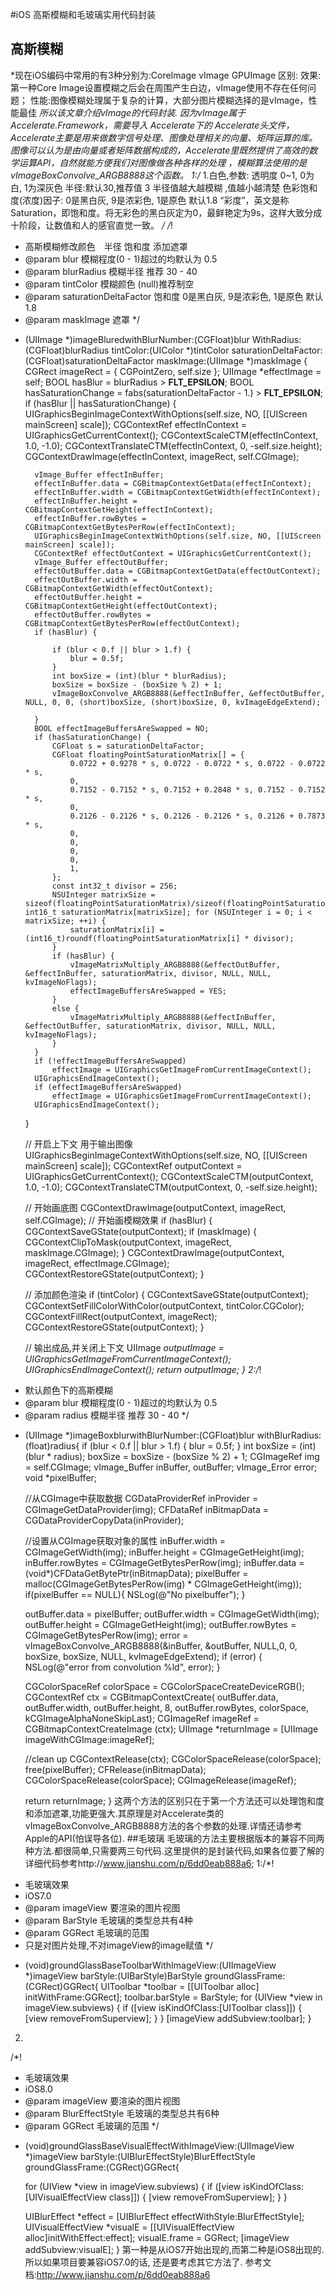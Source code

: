 #iOS 高斯模糊和毛玻璃实用代码封装
## 高斯模糊
*现在iOS编码中常用的有3种分别为:CoreImage vImage GPUImage
区别:
效果:第一种Core Image设置模糊之后会在周围产生白边，vImage使用不存在任何问题；
性能:图像模糊处理属于复杂的计算，大部分图片模糊选择的是vImage，性能最佳
*所以该文章介绍vImage的代码封装.
因为vImage属于Accelerate.Framework，需要导入 Accelerate下的 Accelerate头文件， Accelerate主要是用来做数字信号处理、图像处理相关的向量、矩阵运算的库。图像可以认为是由向量或者矩阵数据构成的，Accelerate里既然提供了高效的数学运算API，自然就能方便我们对图像做各种各样的处理 ，模糊算法使用的是vImageBoxConvolve_ARGB8888这个函数。
1:/*
 1.白色,参数:
 透明度 0~1,  0为白,   1为深灰色
 半径:默认30,推荐值 3   半径值越大越模糊 ,值越小越清楚
 色彩饱和度(浓度)因子:  0是黑白灰, 9是浓彩色, 1是原色  默认1.8
 “彩度”，英文是称Saturation，即饱和度。将无彩色的黑白灰定为0，最鲜艳定为9s，这样大致分成十阶段，让数值和人的感官直觉一致。
 */
/*!
 
 *  高斯模糊修改颜色　半径 饱和度 添加遮罩
 *  @param blur                     模糊程度(0 - 1)超过的均默认为 0.5
 *  @param blurRadius               模糊半径 推荐 30 - 40
 *  @param tintColor                模糊颜色 (null)推荐制空
 *  @param saturationDeltaFactor    饱和度 0是黑白灰, 9是浓彩色, 1是原色  默认1.8
 *  @param maskImage                遮罩
 */
- (UIImage *)imageBluredwithBlurNumber:(CGFloat)blur WithRadius:(CGFloat)blurRadius  tintColor:(UIColor *)tintColor saturationDeltaFactor:(CGFloat)saturationDeltaFactor maskImage:(UIImage *)maskImage {
    CGRect imageRect = {
        CGPointZero, self.size
    };
    UIImage *effectImage = self;
    BOOL hasBlur = blurRadius > __FLT_EPSILON__;
    BOOL hasSaturationChange = fabs(saturationDeltaFactor - 1.) > __FLT_EPSILON__;
    if (hasBlur || hasSaturationChange) {
        UIGraphicsBeginImageContextWithOptions(self.size, NO, [[UIScreen mainScreen] scale]);
        CGContextRef effectInContext = UIGraphicsGetCurrentContext();
        CGContextScaleCTM(effectInContext, 1.0, -1.0);
        CGContextTranslateCTM(effectInContext, 0, -self.size.height);
        CGContextDrawImage(effectInContext, imageRect, self.CGImage);
        
        vImage_Buffer effectInBuffer;
        effectInBuffer.data = CGBitmapContextGetData(effectInContext);
        effectInBuffer.width = CGBitmapContextGetWidth(effectInContext);
        effectInBuffer.height = CGBitmapContextGetHeight(effectInContext);
        effectInBuffer.rowBytes = CGBitmapContextGetBytesPerRow(effectInContext);
        UIGraphicsBeginImageContextWithOptions(self.size, NO, [[UIScreen mainScreen] scale]);
        CGContextRef effectOutContext = UIGraphicsGetCurrentContext();
        vImage_Buffer effectOutBuffer;
        effectOutBuffer.data = CGBitmapContextGetData(effectOutContext);
        effectOutBuffer.width = CGBitmapContextGetWidth(effectOutContext);
        effectOutBuffer.height = CGBitmapContextGetHeight(effectOutContext);
        effectOutBuffer.rowBytes = CGBitmapContextGetBytesPerRow(effectOutContext);
        if (hasBlur) {
            
            if (blur < 0.f || blur > 1.f) {
                blur = 0.5f;
            }
            int boxSize = (int)(blur * blurRadius);
            boxSize = boxSize - (boxSize % 2) + 1;
            vImageBoxConvolve_ARGB8888(&effectInBuffer, &effectOutBuffer, NULL, 0, 0, (short)boxSize, (short)boxSize, 0, kvImageEdgeExtend);

        }
        BOOL effectImageBuffersAreSwapped = NO;
        if (hasSaturationChange) {
            CGFloat s = saturationDeltaFactor;
            CGFloat floatingPointSaturationMatrix[] = {
                0.0722 + 0.9278 * s, 0.0722 - 0.0722 * s, 0.0722 - 0.0722 * s,
                0,
                0.7152 - 0.7152 * s, 0.7152 + 0.2848 * s, 0.7152 - 0.7152 * s,
                0,
                0.2126 - 0.2126 * s, 0.2126 - 0.2126 * s, 0.2126 + 0.7873 * s,
                0,
                0,
                0,
                0,
                1,
            };
            const int32_t divisor = 256;
            NSUInteger matrixSize = sizeof(floatingPointSaturationMatrix)/sizeof(floatingPointSaturationMatrix[0]); int16_t saturationMatrix[matrixSize]; for (NSUInteger i = 0; i < matrixSize; ++i) {
                saturationMatrix[i] = (int16_t)roundf(floatingPointSaturationMatrix[i] * divisor);
            }
            if (hasBlur) {
                vImageMatrixMultiply_ARGB8888(&effectOutBuffer, &effectInBuffer, saturationMatrix, divisor, NULL, NULL, kvImageNoFlags);
                effectImageBuffersAreSwapped = YES;
            }
            else {
                vImageMatrixMultiply_ARGB8888(&effectInBuffer, &effectOutBuffer, saturationMatrix, divisor, NULL, NULL, kvImageNoFlags);
            }
        }
        if (!effectImageBuffersAreSwapped)
            effectImage = UIGraphicsGetImageFromCurrentImageContext();
        UIGraphicsEndImageContext();
        if (effectImageBuffersAreSwapped)
            effectImage = UIGraphicsGetImageFromCurrentImageContext();
        UIGraphicsEndImageContext();
    }
    
    // 开启上下文 用于输出图像
    UIGraphicsBeginImageContextWithOptions(self.size, NO, [[UIScreen mainScreen] scale]);
    CGContextRef outputContext = UIGraphicsGetCurrentContext();
    CGContextScaleCTM(outputContext, 1.0, -1.0);
    CGContextTranslateCTM(outputContext, 0, -self.size.height);
    
    // 开始画底图 CGContextDrawImage(outputContext, imageRect, self.CGImage);
    // 开始画模糊效果
    if (hasBlur)
    {
        CGContextSaveGState(outputContext);
        if (maskImage)
        {
            CGContextClipToMask(outputContext, imageRect, maskImage.CGImage);
        }
        CGContextDrawImage(outputContext, imageRect, effectImage.CGImage);
        CGContextRestoreGState(outputContext);
    }
    
    // 添加颜色渲染
    if (tintColor)
    {
        CGContextSaveGState(outputContext);
        CGContextSetFillColorWithColor(outputContext, tintColor.CGColor);
        CGContextFillRect(outputContext, imageRect);
        CGContextRestoreGState(outputContext);
    }
    
    // 输出成品,并关闭上下文
    UIImage *outputImage = UIGraphicsGetImageFromCurrentImageContext();
    UIGraphicsEndImageContext();
    return outputImage;
}
2:/*!
 *  默认颜色下的高斯模糊
 *  @param blur    模糊程度(0 - 1)超过的均默认为 0.5
 *  @param radius    模糊半径 推荐 30 - 40
 */
- (UIImage *)imageBoxblurwithBlurNumber:(CGFloat)blur withBlurRadius:(float)radius{
    if (blur < 0.f || blur > 1.f) {
        blur = 0.5f;
    }
    int boxSize = (int)(blur * radius);
    boxSize = boxSize - (boxSize % 2) + 1;
    CGImageRef img = self.CGImage;
    vImage_Buffer inBuffer, outBuffer;
    vImage_Error error;
    void *pixelBuffer;
    
    //从CGImage中获取数据
    CGDataProviderRef inProvider = CGImageGetDataProvider(img);
    CFDataRef inBitmapData = CGDataProviderCopyData(inProvider);
    
    //设置从CGImage获取对象的属性
    inBuffer.width = CGImageGetWidth(img);
    inBuffer.height = CGImageGetHeight(img);
    inBuffer.rowBytes = CGImageGetBytesPerRow(img);
    inBuffer.data = (void*)CFDataGetBytePtr(inBitmapData);
    pixelBuffer = malloc(CGImageGetBytesPerRow(img) * CGImageGetHeight(img));
    if(pixelBuffer == NULL){
        NSLog(@"No pixelbuffer");
    }
    
    outBuffer.data = pixelBuffer;
    outBuffer.width = CGImageGetWidth(img);
    outBuffer.height = CGImageGetHeight(img);
    outBuffer.rowBytes = CGImageGetBytesPerRow(img);
    error = vImageBoxConvolve_ARGB8888(&inBuffer, &outBuffer, NULL,0, 0, boxSize, boxSize, NULL, kvImageEdgeExtend);
    if (error) {
        NSLog(@"error from convolution %ld", error);
    }
    
    CGColorSpaceRef colorSpace = CGColorSpaceCreateDeviceRGB();
    CGContextRef ctx = CGBitmapContextCreate(
                                             outBuffer.data,
                                             outBuffer.width,
                                             outBuffer.height,
                                             8,
                                             outBuffer.rowBytes,
                                             colorSpace,
                                             kCGImageAlphaNoneSkipLast);
    CGImageRef imageRef = CGBitmapContextCreateImage (ctx);
    UIImage *returnImage = [UIImage imageWithCGImage:imageRef];
    
    //clean up
    CGContextRelease(ctx);
    CGColorSpaceRelease(colorSpace);
    free(pixelBuffer);
    CFRelease(inBitmapData);
    CGColorSpaceRelease(colorSpace);
    CGImageRelease(imageRef);
    
    return returnImage;
}
这两个方法的区别只在于第一个方法还可以处理饱和度和添加遮罩,功能更强大.其原理是对Accelerate类的vImageBoxConvolve_ARGB8888方法的各个参数的处理.详情还请参考Apple的API(怕误导各位).
##毛玻璃
毛玻璃的方法主要根据版本的兼容不同两种方法.都很简单,只需要两三句代码.这里提供的是封装代码,如果各位要了解的详细代码参考http://www.jianshu.com/p/6dd0eab888a6;
1:/*!
 *  毛玻璃效果
 *  iOS7.0
 *  @param imageView   要渲染的图片视图
 *  @param BarStyle    毛玻璃的类型总共有4种
 *  @param GGRect      毛玻璃的范围
 *  只是对图片处理,不对imageView的image赋值
 */
- (void)groundGlassBaseToolbarWithImageView:(UIImageView *)imageView barStyle:(UIBarStyle)BarStyle groundGlassFrame:(CGRect)GGRect{
    UIToolbar *toolbar = [[UIToolbar alloc] initWithFrame:GGRect];
    toolbar.barStyle = BarStyle;
    for (UIView *view in imageView.subviews) {
        if ([view isKindOfClass:[UIToolbar class]]) {
            [view removeFromSuperview];
        }
    }
    [imageView addSubview:toolbar];
}
2.
/*!
 *  毛玻璃效果
 *  iOS8.0
 *  @param imageView   要渲染的图片视图
 *  @param BlurEffectStyle    毛玻璃的类型总共有6种
 *  @param GGRect      毛玻璃的范围
 */
- (void)groundGlassBaseVisualEffectWithImageView:(UIImageView *)imageView barStyle:(UIBlurEffectStyle)BlurEffectStyle groundGlassFrame:(CGRect)GGRect{
    
    for (UIView *view in imageView.subviews) {
        if ([view isKindOfClass:[UIVisualEffectView class]]) {
            [view removeFromSuperview];
        }
    }
    
    UIBlurEffect *effect = [UIBlurEffect effectWithStyle:BlurEffectStyle];
    UIVisualEffectView *visualE = [[UIVisualEffectView alloc]initWithEffect:effect];
    visualE.frame = GGRect;
    [imageView addSubview:visualE];
}
第一种是从iOS7开始出现的,而第二种是iOS8出现的.所以如果项目要兼容iOS7.0的话, 还是要考虑其它方法了.
参考文档:http://www.jianshu.com/p/6dd0eab888a6
